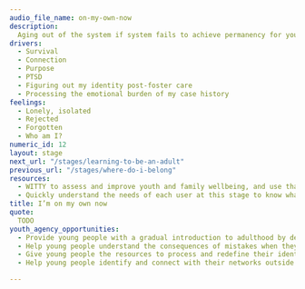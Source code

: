 ```yaml
---
audio_file_name: on-my-own-now
description:
  Aging out of the system if system fails to achieve permanency for youth
drivers:
  - Survival
  - Connection
  - Purpose
  - PTSD
  - Figuring out my identity post-foster care
  - Processing the emotional burden of my case history
feelings:
  - Lonely, isolated
  - Rejected
  - Forgotten
  - Who am I?
numeric_id: 12
layout: stage
next_url: "/stages/learning-to-be-an-adult"
previous_url: "/stages/where-do-i-belong"
resources:
  - WITTY to assess and improve youth and family wellbeing, and use that to inform referrals and community services provided
  - Quickly understand the needs of each user at this stage to know what specific services are needed
title: I’m on my own now
quote:
  TODO
youth_agency_opportunities:
  - Provide young people with a gradual introduction to adulthood by developing skills, learning responsibilities etc.
  - Help young people understand the consequences of mistakes when they aren’t in the system
  - Give young people the resources to process and redefine their identity outside the system
  - Help young people identify and connect with their networks outside the system

---
```


